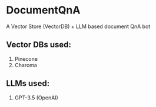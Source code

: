 # DocumentQnA
A Vector Store (VectorDB) + LLM based document QnA bot

## Vector DBs used:
1. Pinecone
2. Charoma

## LLMs used:
1. GPT-3.5 (OpenAI)